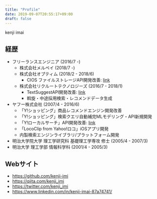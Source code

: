 ```yaml
---
title: "Profile"
date: 2019-09-07T20:55:17+09:00
draft: false
---
```


kenji imai

## 経歴

- フリーランスエンジニア (2016/7 -)
  - 株式会社メルペイ (2018/7 -)
  - 株式会社オプティム (2018/2 - 2018/6)
    - CIOS ファイルストレージAPI開発改善: [link](https://www.optim.cloud/platform/)
  - 株式会社リクルートテクノロジーズ (2016/7 - 2018/1)
    - TextSuggestAPI開発改善: [link](https://a3rt.recruit-tech.co.jp/product/textSuggestAPI/)
    - 斡旋・中途採用検索・レコメンドデータ生成
- ヤフー株式会社 (2007/4 - 2016/6)
  - 「Y!ショッピング」商品レコメンドエンジン開発改善
  - 「Y!ショッピング」検索クエリ自動補完MLモデリング・API新規開発
  - 「Y!ローカルサーチ」API開発改善: [link](https://developer.yahoo.co.jp/webapi/map/openlocalplatform/v1/localsearch.html)
  - 「LocoClip from Yahoo!ロコ」iOSアプリ開発
  - 内製検索エンジンライブラリ/プラットフォーム開発
- 明治大学院大学 理工学研究科 基礎理工学専攻 修士 (2005/4 - 2007/3)
- 明治大学 理工学部 情報科学科 (2001/4 - 2005/3)

## Webサイト

- https://github.com/kenji-imi
- https://qiita.com/kenji_imi
- https://twitter.com/kenji_imi
- https://www.linkedin.com/in/kenji-imai-87a74741/

